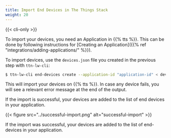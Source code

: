 ```yaml
---
title: Import End Devices in The Things Stack
weight: 20
---
```


{{< cli-only >}}

To import your devices, you need an Application in {{% tts %}}. This can be done by following instructions for [Creating an Application]({{% ref "integrations/adding-applications/" %}}).


To import devices, use the `devices.json` file you created in the previous step with `ttn-lw-cli`:

```bash
$ ttn-lw-cli end-devices create --application-id "application-id" < devices.json
```

This will import your devices on {{% tts %}}. In case any device fails, you will see a relevant error message at the end of the output.

If the import is successful, your devices are added to the list of end devices in your application.

{{< figure src="../successful-import.png" alt="successful-import" >}}

If the import was successful, your devices are added to the list of end-devices in your application.